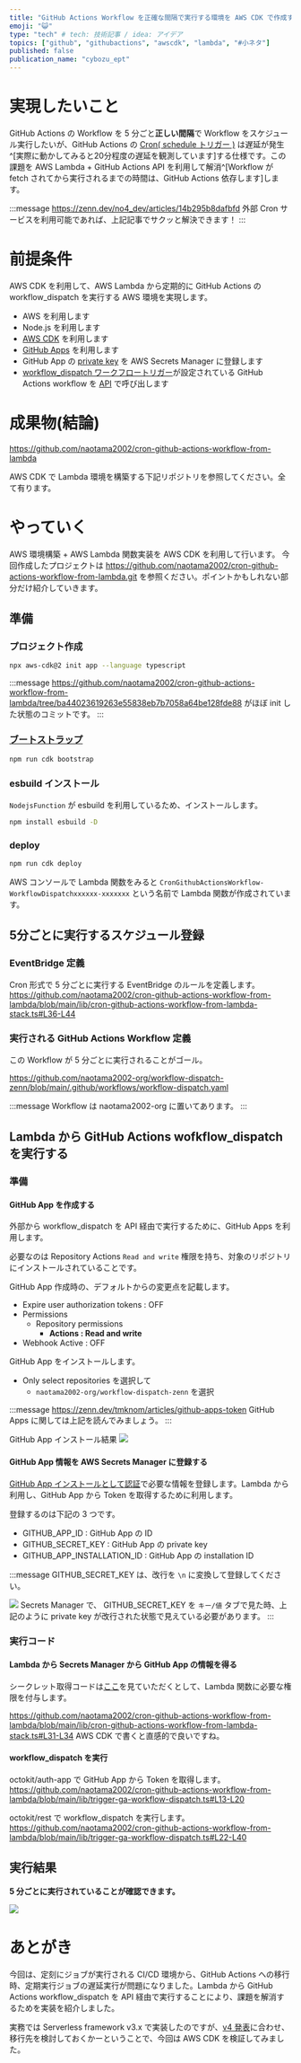 ```yaml
---
title: "GitHub Actions Workflow を正確な間隔で実行する環境を AWS CDK で作成する方法"
emoji: "😺"
type: "tech" # tech: 技術記事 / idea: アイデア
topics: ["github", "githubactions", "awscdk", "lambda", "#小ネタ"]
published: false
publication_name: "cybozu_ept"
---
```


# 実現したいこと

GitHub Actions の Workflow を 5 分ごと**正しい間隔**で Workflow をスケジュール実行したいが、GitHub Actions の [Cron( schedule トリガー )](https://docs.github.com/en/actions/using-workflows/events-that-trigger-workflows#schedule) は遅延が発生^[実際に動かしてみると20分程度の遅延を観測しています]する仕様です。この課題を AWS Lambda + GitHub Actions API を利用して解消^[Workflow が fetch されてから実行されるまでの時間は、GitHub Actions 依存します]します。

:::message
https://zenn.dev/no4_dev/articles/14b295b8dafbfd
外部 Cron サービスを利用可能であれば、上記記事でサクッと解決できます！
:::

# 前提条件

AWS CDK を利用して、AWS Lambda から定期的に GitHub Actions の workflow_dispatch を実行する AWS 環境を実現します。

- AWS を利用します
- Node.js を利用します
- [AWS CDK](https://docs.aws.amazon.com/ja_jp/cdk/v2/guide/home.html) を利用します
- [GitHub Apps](https://docs.github.com/apps) を利用します
- GitHub App の [private key](https://docs.github.com/ja/apps/creating-github-apps/authenticating-with-a-github-app/managing-private-keys-for-github-apps) を AWS Secrets Manager に登録します
- [workflow_dispatch ワークフロートリガー](https://docs.github.com/ja/actions/using-workflows/manually-running-a-workflow#configuring-a-workflow-to-run-manually)が設定されている GitHub Actions workflow を [API](https://docs.github.com/ja/rest/actions/workflows?apiVersion=2022-11-28#list-repository-workflows) で呼び出します

# 成果物(結論)

https://github.com/naotama2002/cron-github-actions-workflow-from-lambda

AWS CDK で Lambda 環境を構築する下記リポジトリを参照してください。全て有ります。


# やっていく

AWS 環境構築 + AWS Lambda 関数実装を AWS CDK を利用して行います。
今回作成したプロジェクトは https://github.com/naotama2002/cron-github-actions-workflow-from-lambda.git を参照ください。ポイントかもしれない部分だけ紹介していきます。

## 準備

### プロジェクト作成

```bash
npx aws-cdk@2 init app --language typescript
```

:::message
https://github.com/naotama2002/cron-github-actions-workflow-from-lambda/tree/ba44023619263e55838eb7b7058a64be128fde88
がほぼ init した状態のコミットです。
:::


### [ブートストラップ](https://docs.aws.amazon.com/ja_jp/cdk/v2/guide/bootstrapping.html)

```bash
npm run cdk bootstrap
```

### esbuild インストール

`NodejsFunction` が esbuild を利用しているため、インストールします。

```bash
npm install esbuild -D
```

### deploy

```bash
npm run cdk deploy
```

AWS コンソールで Lambda 関数をみると `CronGithubActionsWorkflow-WorkflowDispatchxxxxxx-xxxxxxx` という名前で Lambda 関数が作成されています。

## 5分ごとに実行するスケジュール登録

### EventBridge 定義

Cron 形式で 5 分ごとに実行する EventBridge のルールを定義します。
https://github.com/naotama2002/cron-github-actions-workflow-from-lambda/blob/main/lib/cron-github-actions-workflow-from-lambda-stack.ts#L36-L44

### 実行される GitHub Actions Workflow 定義

この Workflow が 5 分ごとに実行されることがゴール。

https://github.com/naotama2002-org/workflow-dispatch-zenn/blob/main/.github/workflows/workflow-dispatch.yaml

:::message
Workflow は naotama2002-org に置いてあります。
:::

## Lambda から GitHub Actions wofkflow_dispatch を実行する

### 準備

#### GitHub App を作成する

外部から workflow_dispatch を API 経由で実行するために、GitHub Apps を利用します。

必要なのは Repository Actions `Read and write` 権限を持ち、対象のリポジトリにインストールされていることです。

GitHub App 作成時の、デフォルトからの変更点を記載します。

- Expire user authorization tokens : OFF
- Permissions
  - Repository permissions
    - **Actions : Read and write**
- Webhook Active : OFF

GitHub App をインストールします。

- Only select repositories を選択して
  - `naotama2002-org/workflow-dispatch-zenn` を選択

:::message
https://zenn.dev/tmknom/articles/github-apps-token
GitHub Apps に関しては上記を読んでみましょう。
:::

GitHub App インストール結果
![](https://storage.googleapis.com/zenn-user-upload/0c6e720ca4c6-20231030.png)

#### GitHub App 情報を AWS Secrets Manager に登録する

[GitHub App インストールとして認証](https://docs.github.com/ja/apps/creating-github-apps/authenticating-with-a-github-app/authenticating-as-a-github-app-installation)で必要な情報を登録します。Lambda から利用し、GitHub App から Token を取得するために利用します。

登録するのは下記の 3 つです。

- GITHUB_APP_ID : GitHub App の ID
- GITHUB_SECRET_KEY : GitHub App の private key
- GITHUB_APP_INSTALLATION_ID : GitHub App の installation ID

:::message
GITHUB_SECRET_KEY は、改行を `\n` に変換して登録してください。

![](https://storage.googleapis.com/zenn-user-upload/37f30285ddc5-20231030.png)
Secrets Manager で、 GITHUB_SECRET_KEY を `キー/値` タブで見た時、上記のように private key が改行された状態で見えている必要があります。
:::

### 実行コード

#### Lambda から Secrets Manager から GitHub App の情報を得る

シークレット取得コードは[ここ](https://github.com/naotama2002/cron-github-actions-workflow-from-lambda/blob/main/lib/secrets.ts)を見ていただくとして、Lambda 関数に必要な権限を付与します。

https://github.com/naotama2002/cron-github-actions-workflow-from-lambda/blob/main/lib/cron-github-actions-workflow-from-lambda-stack.ts#L31-L34
AWS CDK で書くと直感的で良いですね。

#### workflow_dispatch を実行

octokit/auth-app で GitHub App から Token を取得します。
https://github.com/naotama2002/cron-github-actions-workflow-from-lambda/blob/main/lib/trigger-ga-workflow-dispatch.ts#L13-L20

octokit/rest で workflow_dispatch を実行します。
https://github.com/naotama2002/cron-github-actions-workflow-from-lambda/blob/main/lib/trigger-ga-workflow-dispatch.ts#L22-L40

## 実行結果

**5 分ごとに実行されていることが確認できます。**

![](https://storage.googleapis.com/zenn-user-upload/c206261102eb-20231030.png)

# あとがき

今回は、定刻にジョブが実行される CI/CD 環境から、GitHub Actions への移行時、定期実行ジョブの遅延実行が問題になりました。Lambda から GitHub Actions workflow_dispatch を API 経由で実行することにより、課題を解消するためを実装を紹介しました。

実務では Serverless framework v3.x で実装したのですが、[v4 発表](https://www.serverless.com/blog/serverless-framework-v4-a-new-model)に合わせ、移行先を検討しておくかーということで、今回は AWS CDK を検証してみました。
